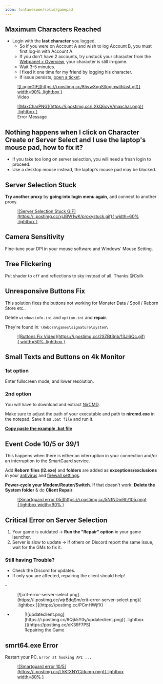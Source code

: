 ```yaml
---
icon: fontawesome/solid/gamepad
---
```


## Maximum Characters Reached
- Login with the **last character** you logged.
    - So if you were on Account A and wish to log Account B, you must first log-in with Account A.
    - If you don't have 2 accounts, try unstuck your character from the [Webpanel > Overview](https://l2reborn.org/game-account/), your character is still in-game.
    - Wait 3-5 minutes.
    - I fixed it one time for my friend by logging his character. 
    - If issue persists, [open a ticket](https://l2reborn.org/support/).

<div class="grid cards" markdown>
<figure markdown="1">
<a href="https://postimg.cc/S2yWJtST">
![LoginGIF](https://i.postimg.cc/85vwXqqS/loginwithlast.gif){ width=90% .lightbox }
</a>
<figcaption>Video</figcaption>
</figure>



<figure markdown="1">
<a href="https://postimg.cc/zbBFxPsL">
![MaxCharPNG](https://i.postimg.cc/LXkQ6cvV/maxchar.png){ .lightbox }
</a> 
<figcaption>Error Message</figcaption>
</figure>
</div>

## Nothing happens when I click on Character Create or Server Select and I use the laptop's mouse pad, how to fix it?

- If you take too long on server selection, you will need a fresh login to proceed.
- Use a desktop mouse instead, the laptop's mouse pad may be blocked. 

## Server Selection Stuck

**Try another proxy** by **going into login menu again**, and connect to another proxy.
<figure markdown="1">
<a href="https://postimg.cc/Jt8TXM4n">
![Server Selection Stuck GIF](https://i.postimg.cc/xjJBW1wK/proxystuck.gif){ width=60% .lightbox }
</a>
</figure>


## Camera Sensitivity

Fine-tune your DPI in your mouse software and Windows' Mouse Setting.



## Tree Flickering
Put shader to `off` and reflections to sky instead of all.
Thanks @Csilk 



## Unresponsive Buttons Fix
This solution fixes the buttons not working for Monster Data / Spoil / Reborn Store etc..

Delete `windowsinfo.ini` and `option.ini` and **repair**.

They're found in: `\Reborn\games\signature\system\`
<figure markdown="1">
<a href="https://postimg.cc/yD7dg1Qs">
![Buttons Fix Video](https://i.postimg.cc/2SZBt3nb/13Jl6Qc.gif){ width=50% .lightbox }
</a>
</figure>


## Small Texts and Buttons on 4k Monitor

### 1st option
Enter fullscreen mode, and lower resolution.

### 2nd option
You will have to download and extract [NirCMD](https://www.nirsoft.net/utils/nircmd.zip).

Make sure to adjust the path of your executable and path to **nircmd.exe** in the notepad. Save it as `.bat file` and run it.

[**Copy paste the example .bat file**](https://pastebin.com/raw/TgFE05vg)


## Event Code 10/5 or 39/1
This happens when there is either an interruption in your connection and/or an interruption to the SmartGuard service.

Add **Reborn files (l2.exe)** and **folders** are added as **exceptions/exclusions** in your [antivirus](https://youtu.be/1r93NtwZt4o) and [firewall settings](https://youtu.be/zijsJZionv0). 

**Power-cycle your Modem/Router/Switch**. If that doesn't work: **Delete the System folder** & do **Client Repair**.

<figure markdown="span">
<a href="https://postimg.cc/14YQqDPB">
![Smartguard error 05](https://i.postimg.cc/5NfNDmRh/105.png){.lightbox width=90%  }
</a>
</figure>

## Critical Error on Server Selection

1. Your game is outdated → **Run the "Repair" option** in your game launcher.
2. Server is slow to update → If others on Discord report the same issue, wait for the GMs to fix it.

### Still having Trouble?
- Check the Discord for updates.
- If only you are affected, repairing the client should help!

<div class="grid cards" markdown>
- <figure markdown="span">
    [![crit-error-server-select.png](https://i.postimg.cc/wjrBdqSm/crit-error-server-select.png){ .lightbox }](https://postimg.cc/PCmHWjfX)
    </figure>

- <figure markdown="span">
    [![updateclient.png](https://i.postimg.cc/6Qjk5Y0y/updateclient.png){ .lightbox }](https://postimg.cc/cK39F7PS)
    <figcaption>Repairing the Game</figcaption>
    </figure>
</div>


## smrt64.exe Error
Restart your PC. `Error at hooking API ...`
<figure markdown="span">
<a href="https://postimg.cc/CB7drC4k">
![Smartguard error 10/5](https://i.postimg.cc/L5KfXNYC/dump.png){.lightbox width=80%  }
</a>
</figure>

